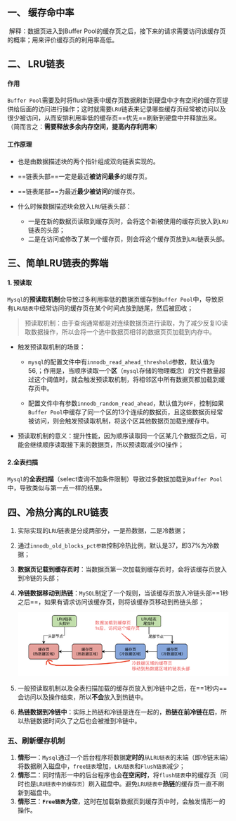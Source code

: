 ## 一、 缓存命中率

​	解释：数据页进入到Buffer Pool的缓存页之后，接下来的请求需要访问该缓存页的概率；用来评价缓存页的利用率高低。

## 二、 LRU链表

#### 作用

`Buffer Pool`需要及时将flush链表中缓存页数据刷新到硬盘中才有空闲的缓存页提供给后面的访问进行操作；这时就需要`LRU`链表来记录哪些缓存页经常被访问以及很少被访问，从而安排利用率低的缓存页==优先==刷新到硬盘中并释放出来。（简而言之：**需要释放多余内存空间，提高内存利用率**）

#### 工作原理

* 也是由数据描述块的两个指针组成双向链表实现的。

* ==链表头部==一定是最近**被访问最多**的缓存页。

* ==链表尾部==为最近**最少被访问**的缓存页。

* 什么时候数据描述块会放入`LRU`链表头部：
  * 一是在新的数据页读取到缓存页时，会将这个新被使用的缓存页放入到`LRU`链表的头部；
  * 二是在访问或修改了某一个缓存页，则会将这个缓存页放到`LRU`链表头部。


## 三、简单LRU链表的弊端

#### 1. 预读取

`Mysql`的**预读取机制**会导致过多利用率低的数据页缓存到`Buffer Pool`中，导致原有`LRU链表`中经常访问的缓存页在某个时间点放到链尾，然后被回收；

> 预读取机制：由于查询通常都是对连续数据页进行读取，为了减少反复IO读取数据操作，所以会将一个选中数据页相邻的数据页页加载到内存中。

- 触发预读取机制的场景：

  * `mysql`的配置文件中有`innodb_read_ahead_threshold`参数，默认值为56,；作用是，当顺序读取一个**区**（`mysql`存储的物理概念）的文件数量超过这个阈值时，就会触发预读取机制，将相邻区中所有数据页都加载到缓存页中。

  * 配置文件中有参数`innodb_random_read_ahead`，默认值为`OFF`，控制如果`Buffer Pool`中缓存了同一个区的13个连续的数据页，且这些数据页经常被访问，则会触发预读取机制，将这个区其他数据页加载到缓存中。

- 预读取机制的意义：提升性能，因为顺序读取同一个区某几个数据页之后，可能会继续顺序读取接下来的数据页，所以预读取减少IO操作；

#### 2.全表扫描

`Mysql`的**全表扫描**（select查询不加条件限制）导致过多数据加载到`Buffer Pool`中，导致类似与第一点一样的结果。

## 四、冷热分离的LRU链表

1. 实际实现的`LRU`链表是分成两部分，一是热数据，二是冷数据；

2. 通过`innodb_old_blocks_pct参数`控制冷热比例，默认是37，即37%为冷数据；

3. **数据页记载到缓存页时**：当数据页第一次加载到缓存页时，会将该缓存页放入到冷链的头部；

4. **冷链数据移动到热链**：`MySQL`制定了一个规则，当该缓存页放入冷链头部==1秒之后==，如果有请求访问该缓存页，则将该缓存页移动到热链头部；

   ![image-20220519152452527](img/image-20220519152452527.png)

5. 一般预读取机制以及全表扫描加载的缓存页放入到冷链中之后，在==1秒内==会访问以及操作结束，所以**不会**放入到热链中。

6. **热链数据到冷链中**：实际上热链和冷链是连在一起的，**热链在前冷链在后**，所以热链数据时间久了之后也会被推到冷链中。

### 五、刷新缓存机制

1. **情形一**：`Mysql`通过一个后台程序将数据**定时的**从`LRU链表`的末端（即冷链末端）将数据刷入磁盘中，`free链表`增加，`LRU链表`和`Flush链表`减少；
2. **情形二**：同时情形一中的后台程序也会**在空闲时**，将`flush链表`中的缓存页（同时也是`LRU链表中的缓存页`）刷入磁盘中。避免`LRU链表中`**热链**的缓存页一直不刷新到磁盘中。
3. **情形三**：**`Free链表`为空**，这时在加载新数据页到缓存页中时，会触发情形一的操作。
